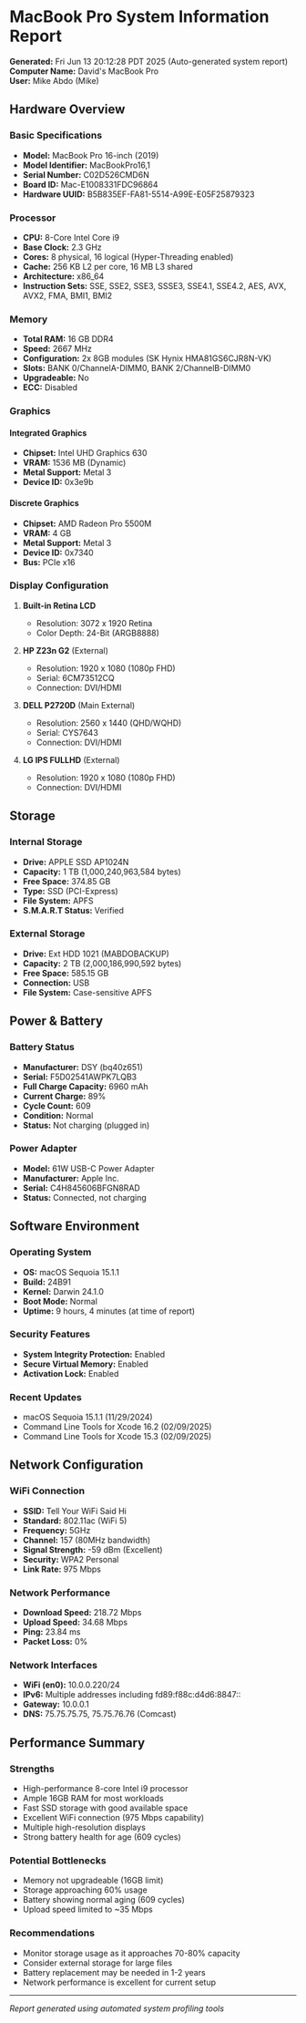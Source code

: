 # MacBook Pro System Information Report

**Generated:** Fri Jun 13 20:12:28 PDT 2025 (Auto-generated system report)  
**Computer Name:** David's MacBook Pro  
**User:** Mike Abdo (Mike)

## Hardware Overview

### Basic Specifications
- **Model:** MacBook Pro 16-inch (2019)
- **Model Identifier:** MacBookPro16,1
- **Serial Number:** C02D526CMD6N
- **Board ID:** Mac-E1008331FDC96864
- **Hardware UUID:** B5B835EF-FA81-5514-A99E-E05F25879323

### Processor
- **CPU:** 8-Core Intel Core i9
- **Base Clock:** 2.3 GHz
- **Cores:** 8 physical, 16 logical (Hyper-Threading enabled)
- **Cache:** 256 KB L2 per core, 16 MB L3 shared
- **Architecture:** x86_64
- **Instruction Sets:** SSE, SSE2, SSE3, SSSE3, SSE4.1, SSE4.2, AES, AVX, AVX2, FMA, BMI1, BMI2

### Memory
- **Total RAM:** 16 GB DDR4
- **Speed:** 2667 MHz
- **Configuration:** 2x 8GB modules (SK Hynix HMA81GS6CJR8N-VK)
- **Slots:** BANK 0/ChannelA-DIMM0, BANK 2/ChannelB-DIMM0
- **Upgradeable:** No
- **ECC:** Disabled

### Graphics
#### Integrated Graphics
- **Chipset:** Intel UHD Graphics 630
- **VRAM:** 1536 MB (Dynamic)
- **Metal Support:** Metal 3
- **Device ID:** 0x3e9b

#### Discrete Graphics
- **Chipset:** AMD Radeon Pro 5500M
- **VRAM:** 4 GB
- **Metal Support:** Metal 3
- **Device ID:** 0x7340
- **Bus:** PCIe x16

### Display Configuration
1. **Built-in Retina LCD**
   - Resolution: 3072 x 1920 Retina
   - Color Depth: 24-Bit (ARGB8888)

2. **HP Z23n G2** (External)
   - Resolution: 1920 x 1080 (1080p FHD)
   - Serial: 6CM73512CQ
   - Connection: DVI/HDMI

3. **DELL P2720D** (Main External)
   - Resolution: 2560 x 1440 (QHD/WQHD)
   - Serial: CYS7643
   - Connection: DVI/HDMI

4. **LG IPS FULLHD** (External)
   - Resolution: 1920 x 1080 (1080p FHD)
   - Connection: DVI/HDMI

## Storage

### Internal Storage
- **Drive:** APPLE SSD AP1024N
- **Capacity:** 1 TB (1,000,240,963,584 bytes)
- **Free Space:** 374.85 GB
- **Type:** SSD (PCI-Express)
- **File System:** APFS
- **S.M.A.R.T Status:** Verified

### External Storage
- **Drive:** Ext HDD 1021 (MABDOBACKUP)
- **Capacity:** 2 TB (2,000,186,990,592 bytes)
- **Free Space:** 585.15 GB
- **Connection:** USB
- **File System:** Case-sensitive APFS

## Power & Battery

### Battery Status
- **Manufacturer:** DSY (bq40z651)
- **Serial:** F5D02541AWPK7LQB3
- **Full Charge Capacity:** 6960 mAh
- **Current Charge:** 89%
- **Cycle Count:** 609
- **Condition:** Normal
- **Status:** Not charging (plugged in)

### Power Adapter
- **Model:** 61W USB-C Power Adapter
- **Manufacturer:** Apple Inc.
- **Serial:** C4H845606BFGN8RAD
- **Status:** Connected, not charging

## Software Environment

### Operating System
- **OS:** macOS Sequoia 15.1.1
- **Build:** 24B91
- **Kernel:** Darwin 24.1.0
- **Boot Mode:** Normal
- **Uptime:** 9 hours, 4 minutes (at time of report)

### Security Features
- **System Integrity Protection:** Enabled
- **Secure Virtual Memory:** Enabled
- **Activation Lock:** Enabled

### Recent Updates
- macOS Sequoia 15.1.1 (11/29/2024)
- Command Line Tools for Xcode 16.2 (02/09/2025)
- Command Line Tools for Xcode 15.3 (02/09/2025)

## Network Configuration

### WiFi Connection
- **SSID:** Tell Your WiFi Said Hi
- **Standard:** 802.11ac (WiFi 5)
- **Frequency:** 5GHz
- **Channel:** 157 (80MHz bandwidth)
- **Signal Strength:** -59 dBm (Excellent)
- **Security:** WPA2 Personal
- **Link Rate:** 975 Mbps

### Network Performance
- **Download Speed:** 218.72 Mbps
- **Upload Speed:** 34.68 Mbps
- **Ping:** 23.84 ms
- **Packet Loss:** 0%

### Network Interfaces
- **WiFi (en0):** 10.0.0.220/24
- **IPv6:** Multiple addresses including fd89:f88c:d4d6:8847::
- **Gateway:** 10.0.0.1
- **DNS:** 75.75.75.75, 75.75.76.76 (Comcast)

## Performance Summary

### Strengths
- High-performance 8-core Intel i9 processor
- Ample 16GB RAM for most workloads
- Fast SSD storage with good available space
- Excellent WiFi connection (975 Mbps capability)
- Multiple high-resolution displays
- Strong battery health for age (609 cycles)

### Potential Bottlenecks
- Memory not upgradeable (16GB limit)
- Storage approaching 60% usage
- Battery showing normal aging (609 cycles)
- Upload speed limited to ~35 Mbps

### Recommendations
- Monitor storage usage as it approaches 70-80% capacity
- Consider external storage for large files
- Battery replacement may be needed in 1-2 years
- Network performance is excellent for current setup

---

*Report generated using automated system profiling tools*